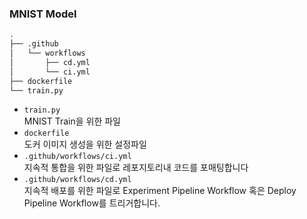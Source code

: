 ### MNIST Model

```bash
.
├── .github
│   └── workflows
│       ├── cd.yml
│       └── ci.yml
├── dockerfile
└── train.py
```

- `train.py` <br/>
    MNIST Train을 위한 파일
- `dockerfile` <br/>
    도커 이미지 생성을 위한 설정파일
- `.github/workflows/ci.yml`<br/>
    지속적 통합을 위한 파일로 레포지토리내 코드를 포매팅합니다
- `.github/workflows/cd.yml` <br/>
    지속적 배포를 위한 파일로 Experiment Pipeline Workflow 혹은 Deploy Pipeline Workflow를 트리거합니다.